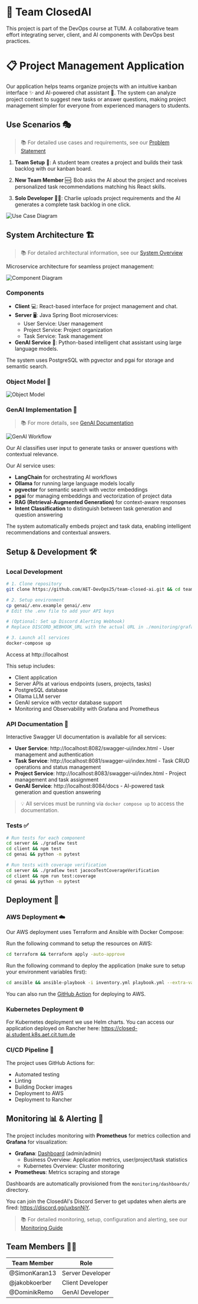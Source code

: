 # 🚀 Team ClosedAI

This project is part of the DevOps course at TUM. A collaborative team effort integrating server, client, and AI components with DevOps best practices.

# 📋 Project Management Application

Our application helps teams organize projects with an intuitive kanban interface ✨ and AI-powered chat assistant 🤖. The system can analyze project context to suggest new tasks or answer questions, making project management simpler for everyone from experienced managers to students.

## Use Scenarios 🎭

> 📚 For detailed use cases and requirements, see our [Problem Statement](docs/problem-statement.md)

1. **Team Setup** 👥: A student team creates a project and builds their task backlog with our kanban board.

2. **New Team Member** 🆕: Bob asks the AI about the project and receives personalized task recommendations matching his React skills.

3. **Solo Developer** 👨‍💻: Charlie uploads project requirements and the AI generates a complete task backlog in one click.

<!-- Show the use case diagram here  -->

![Use Case Diagram](./docs/diagrams/Use_Case_Diagram.png)

## System Architecture 🏗️

> 📚 For detailed architectural information, see our [System Overview](docs/system-overview.md)

Microservice architecture for seamless project management:

![Component Diagram](./docs/diagrams/Component_Diagram.png)

### Components

- **Client** 💻: React-based interface for project management and chat.
- **Server** 🖥️: Java Spring Boot microservices:
  - User Service: User management
  - Project Service: Project organization
  - Task Service: Task management
- **GenAI Service** 🧠: Python-based intelligent chat assistant using large language models.

The system uses PostgreSQL with pgvector and pgai for storage and semantic search.

### Object Model 🧩

![Object Model](./docs/diagrams/Analysis_Object_Model.png)

### GenAI Implementation 🔬

> 📚 For more details, see [GenAI Documentation](genai/README.md)

![GenAI Workflow](./docs/diagrams/GenAI_Activity_Diagram.png)

Our AI classifies user input to generate tasks or answer questions with contextual relevance.

Our AI service uses:

- **LangChain** for orchestrating AI workflows
- **Ollama** for running large language models locally
- **pgvector** for semantic search with vector embeddings
- **pgai** for managing embeddings and vectorization of project data
- **RAG (Retrieval-Augmented Generation)** for context-aware responses
- **Intent Classification** to distinguish between task generation and question answering

The system automatically embeds project and task data, enabling intelligent recommendations and contextual answers.

## Setup & Development 🛠️

### Local Development

```bash
# 1. Clone repository
git clone https://github.com/AET-DevOps25/team-closed-ai.git && cd team-closed-ai

# 2. Setup environment
cp genai/.env.example genai/.env
# Edit the .env file to add your API keys

# (Optional: Set up Discord Alerting Webhook)
# Replace DISCORD_WEBHOOK_URL with the actual URL in ./monitoring/grafana-contact-points.yml

# 3. Launch all services
docker-compose up
```

Access at http://localhost

This setup includes:

- Client application
- Server APIs at various endpoints (users, projects, tasks)
- PostgreSQL database
- Ollama LLM server
- GenAI service with vector database support
- Monitoring and Observability with Grafana and Prometheus

### API Documentation 📖

Interactive Swagger UI documentation is available for all services:

- **User Service**: http://localhost:8082/swagger-ui/index.html - User management and authentication
- **Task Service**: http://localhost:8081/swagger-ui/index.html - Task CRUD operations and status management
- **Project Service**: http://localhost:8083/swagger-ui/index.html - Project management and task assignment
- **GenAI Service**: http://localhost:8084/docs - AI-powered task generation and question answering

> 💡 All services must be running via `docker compose up` to access the documentation.

### Tests ✅

```bash
# Run tests for each component
cd server && ./gradlew test
cd client && npm test
cd genai && python -m pytest
```

```bash
# Run tests with coverage verification
cd server && ./gradlew test jacocoTestCoverageVerification
cd client && npm run test:coverage
cd genai && python -m pytest
```

## Deployment 🚢

### AWS Deployment ☁️

Our AWS deployment uses Terraform and Ansible with Docker Compose:

Run the following command to setup the resources on AWS:

```bash
cd terraform && terraform apply -auto-approve
```

Run the following command to deploy the application (make sure to setup your environment variables first):

```bash
cd ansible && ansible-playbook -i inventory.yml playbook.yml --extra-vars "ansible_host=<your-aws-instance-ip>"
```

You can also run the [GitHub Action](https://github.com/AET-DevOps25/team-closed-ai/actions/workflows/aws-deployment.yml) for deploying to AWS.

### Kubernetes Deployment 🌐

For Kubernetes deployment we use Helm charts. You can access our application deployed on Rancher here: https://closed-ai.student.k8s.aet.cit.tum.de

### CI/CD Pipeline 🔄

The project uses GitHub Actions for:

- Automated testing
- Linting
- Building Docker images
- Deployment to AWS
- Deployment to Rancher

## Monitoring 📊 & Alerting 🚨

The project includes monitoring with **Prometheus** for metrics collection and **Grafana** for visualization:

- **Grafana**: [Dashboard](https://closed-ai.student.k8s.aet.cit.tum.de/grafana) (admin/admin)
  - Business Overview: Application metrics, user/project/task statistics
  - Kubernetes Overview: Cluster monitoring
- **Prometheus**: Metrics scraping and storage

Dashboards are automatically provisioned from the `monitoring/dashboards/` directory.

You can join the ClosedAI's Discord Server to get updates when alerts are fired: https://discord.gg/uxbsnNjY. 

> 📚 For detailed monitoring, setup, configuration and alerting, see our [Monitoring Guide](monitoring/README.md)

## Team Members 👨‍💻

| Team Member   | Role             |
| ------------- | ---------------- |
| @SimonKaran13 | Server Developer |
| @jakobkoerber | Client Developer |
| @DominikRemo  | GenAI Developer  |
